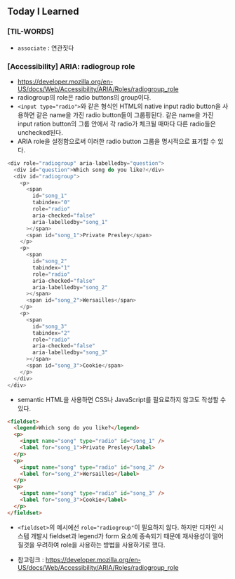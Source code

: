 ## Today I Learned

### [TIL-WORDS]

- `associate` : 연관짓다

### [Accessibility] ARIA: radiogroup role

- https://developer.mozilla.org/en-US/docs/Web/Accessibility/ARIA/Roles/radiogroup_role
- radiogroup의 role은 radio buttons의 group이다.
- `<input type="radio">`와 같은 형식인 HTML의 native input radio button을 사용하면 같은 name을 가진 radio button들이 그룹핑된다. 같은 name을 가진 input ration button의 그룹 안에서 각 radio가 체크될 때마다 다른 radio들은 unchecked된다.
- ARIA role을 설정함으로써 이러한 radio button 그룹을 명시적으로 표기할 수 있다.

```javascript
<div role="radiogroup" aria-labelledby="question">
  <div id="question">Which song do you like?</div>
  <div id="radiogroup">
    <p>
      <span
        id="song_1"
        tabindex="0"
        role="radio"
        aria-checked="false"
        aria-labelledby="song_1"
      ></span>
      <span id="song_1">Private Presley</span>
    </p>
    <p>
      <span
        id="song_2"
        tabindex="1"
        role="radio"
        aria-checked="false"
        aria-labelledby="song_2"
      ></span>
      <span id="song_2">Wersailles</span>
    </p>
    <p>
      <span
        id="song_3"
        tabindex="2"
        role="radio"
        aria-checked="false"
        aria-labelledby="song_3"
      ></span>
      <span id="song_3">Cookie</span>
    </p>
  </div>
</div>
```

- semantic HTML을 사용하면 CSS나 JavaScript를 필요로하지 않고도 작성할 수 있다.

```html
<fieldset>
  <legend>Which song do you like?</legend>
  <p>
    <input name="song" type="radio" id="song_1" />
    <label for="song_1">Private Presley</label>
  </p>
  <p>
    <input name="song" type="radio" id="song_2" />
    <label for="song_2">Wersailles</label>
  </p>
  <p>
    <input name="song" type="radio" id="song_3" />
    <label for="song_3">Cookie</label>
  </p>
</fieldset>
```

- `<fieldset>`의 예시에선 `role="radiogroup"`이 필요하지 않다. 하지만 디자인 시스템 개발시 fieldset과 legend가 form 요소에 종속되기 때문에 재사용성이 떨어질것을 우려하여 role을 사용하는 방법을 사용하기로 했다.

- 참고링크 : https://developer.mozilla.org/en-US/docs/Web/Accessibility/ARIA/Roles/radiogroup_role
